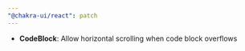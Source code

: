 ```yaml
---
"@chakra-ui/react": patch
---
```


- **CodeBlock**: Allow horizontal scrolling when code block overflows
